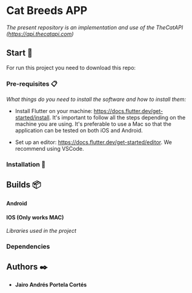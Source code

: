 # Cat Breeds APP

_The present repository is an implementation and use of the TheCatAPI (https://api.thecatapi.com)_

## Start 🚀

For run this project you need to download this repo:

### Pre-requisites 📋

_What things do you need to install the software and how to install them:_

- Install Flutter on your machine: https://docs.flutter.dev/get-started/install. It's important to follow all the steps depending on the machine you are using. It's preferable to use a Mac so that the application can be tested on both iOS and Android.

- Set up an editor: https://docs.flutter.dev/get-started/editor. We recommend using VSCode.

### Installation 🔧

## Builds 📦

#### Android

#### IOS (Only works MAC)

_Libraries used in the project_

### Dependencies

## Authors ✒️

- **Jairo Andrés Portela Cortés**
